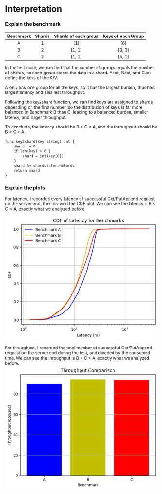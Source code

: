 # Interpretation

### Explain the benchmark

| Benchmark | Shards | Shards of each group | Keys of each Group |
| :-------: | :----: | :------------------: | :----------------: |
|     A     |   1   |         [1]         |        [6]        |
|     B     |   2   |        [1, 1]        |       [3, 3]       |
|     C     |   2   |        [1, 1]        |       [5, 1]       |

In the test code, we can find that the number of groups equals the number of  shards, so each group stores the data in a shard. A.txt, B.txt, and C.txt define the keys of the K/V.

A only has one group for all the keys, so it has the largest burden, thus has largest latency and smallest throughput.

Following the `key2shard` function, we can find keys are assigned to shards depending on the first number, so the distribution of keys is far more balanced in Benchmark B than C, leading to a balanced burden, smaller latency, and larger throughput.

To conclude, the latency should be B < C < A, and the throughput should be B > C > A.

```
func key2shard(key string) int {
	shard := 0
	if len(key) > 0 {
		shard = int(key[0])
	}
	shard %= shardctrler.NShards
	return shard
}
```

### Explain the plots

For latency, I recorded every latency of successful Get/PutAppend request on the server end, then drawed the CDF plot. We can see the latency is B < C < A, exactly what we analyzed before.

![Latency Benchmark](./cdf_latency.png)

For throughput, I recorded the total number of successful Get/PutAppend request on the server end during the test, and diveded by the consumed time. We can see the throughput is B > C > A, exactly what we analyzed before.
![Throughput Benchmark](./throughput.png)
